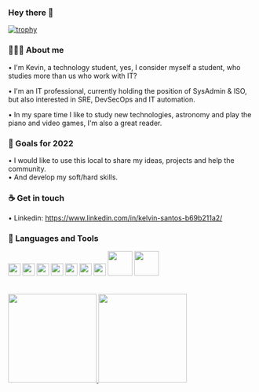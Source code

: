 ### Hey there 👋

[![trophy](https://github-profile-trophy.vercel.app/?username=o-urUbuntu&theme=darkhub&row=1&column=6)](https://github.com/ryo-ma/github-profile-trophy)

### 👨🏽‍💻 About me 

• I'm Kevin, a technology student, yes, I consider myself a student, who studies more than us who work with IT?

• I'm an IT professional, currently holding the position of SysAdmin & ISO, but also interested in SRE, DevSecOps and IT automation.

• In my spare time I like to study new technologies, astronomy and play the piano and video games, I'm also a great reader.

### 🔭 Goals for 2022

• I would like to use this local to share my ideas, projects and help the community.<br/>
• And develop my soft/hard skills.

### ☕️ Get in touch 

• Linkedin: https://www.linkedin.com/in/kelvin-santos-b69b211a2/ <br/>

### 🧰 Languages and Tools
<div>
<img src="https://cdn.jsdelivr.net/gh/devicons/devicon/icons/azure/azure-original.svg" width="25" height="25" />
<img src="https://cdn.jsdelivr.net/gh/devicons/devicon/icons/docker/docker-original.svg" width="25" height="25" />       
<img src="https://cdn.jsdelivr.net/gh/devicons/devicon/icons/terraform/terraform-original.svg" width="25" height="25" />
<img src="https://cdn.jsdelivr.net/gh/devicons/devicon/icons/gitlab/gitlab-original.svg" width="25" height="25"/>
<img src="https://cdn.jsdelivr.net/gh/devicons/devicon/icons/argocd/argocd-original.svg" width="25" height="25" />
<img src="https://cdn.jsdelivr.net/gh/devicons/devicon/icons/python/python-original.svg" width="25" height="25" />
<img src="https://cdn.jsdelivr.net/gh/devicons/devicon/icons/linux/linux-original.svg" width="25" height="25" />
<img src="https://cdn.cdnlogo.com/logos/s/52/snyk.svg" width="50" height="50" />
<img src="https://cdn.cdnlogo.com/logos/s/58/sonarqube.svg" width="50" height="50" />
</div>
<br></br>
<div>
<a href="https://github.com/o-urUbuntu">
<img height="180em" src="https://github-readme-stats.vercel.app/api/top-langs/?username=o-urUbuntu&layout=compact&langs_count=7&theme=dracula"/>
<img height="180em" src="https://github-readme-stats.vercel.app/api?username=o-urUbuntu&show_icons=true&theme=dracula&include_all_commits=true&count_private=true"/>
</div>
